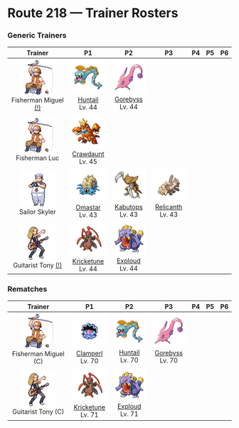 # Route 218 — Trainer Rosters

### Generic Trainers

| Trainer | P1 | P2 | P3 | P4 | P5 | P6 |
|:-------:|:--:|:--:|:--:|:--:|:--:|:--:|
| ![Fisherman Miguel (!)](../../assets/trainers/fisherman.png "Fisherman Miguel (!)")<br>Fisherman Miguel [(!)](#rematches) | ![Huntail](../../assets/sprites/huntail/front.gif "Huntail")<br>[Huntail](../../pokemon/huntail.md/)<br>Lv. 44 | ![Gorebyss](../../assets/sprites/gorebyss/front.gif "Gorebyss")<br>[Gorebyss](../../pokemon/gorebyss.md/)<br>Lv. 44 |
| ![Fisherman Luc](../../assets/trainers/fisherman.png "Fisherman Luc")<br>Fisherman Luc | ![Crawdaunt](../../assets/sprites/crawdaunt/front.gif "Crawdaunt")<br>[Crawdaunt](../../pokemon/crawdaunt.md/)<br>Lv. 45 |
| ![Sailor Skyler](../../assets/trainers/sailor.png "Sailor Skyler")<br>Sailor Skyler | ![Omastar](../../assets/sprites/omastar/front.gif "Omastar")<br>[Omastar](../../pokemon/omastar.md/)<br>Lv. 43 | ![Kabutops](../../assets/sprites/kabutops/front.gif "Kabutops")<br>[Kabutops](../../pokemon/kabutops.md/)<br>Lv. 43 | ![Relicanth](../../assets/sprites/relicanth/front.gif "Relicanth")<br>[Relicanth](../../pokemon/relicanth.md/)<br>Lv. 43 |
| ![Guitarist Tony (!)](../../assets/trainers/guitarist.png "Guitarist Tony (!)")<br>Guitarist Tony [(!)](#rematches) | ![Kricketune](../../assets/sprites/kricketune/front.gif "Kricketune")<br>[Kricketune](../../pokemon/kricketune.md/)<br>Lv. 44 | ![Exploud](../../assets/sprites/exploud/front.gif "Exploud")<br>[Exploud](../../pokemon/exploud.md/)<br>Lv. 44 |


### Rematches

| Trainer | P1 | P2 | P3 | P4 | P5 | P6 |
|:-------:|:--:|:--:|:--:|:--:|:--:|:--:|
| ![Fisherman Miguel (C)](../../assets/trainers/fisherman.png "Fisherman Miguel (C)")<br>Fisherman Miguel (C) | ![Clamperl](../../assets/sprites/clamperl/front.gif "Clamperl")<br>[Clamperl](../../pokemon/clamperl.md/)<br>Lv. 70 | ![Huntail](../../assets/sprites/huntail/front.gif "Huntail")<br>[Huntail](../../pokemon/huntail.md/)<br>Lv. 70 | ![Gorebyss](../../assets/sprites/gorebyss/front.gif "Gorebyss")<br>[Gorebyss](../../pokemon/gorebyss.md/)<br>Lv. 70 |
| ![Guitarist Tony (C)](../../assets/trainers/guitarist.png "Guitarist Tony (C)")<br>Guitarist Tony (C) | ![Kricketune](../../assets/sprites/kricketune/front.gif "Kricketune")<br>[Kricketune](../../pokemon/kricketune.md/)<br>Lv. 71 | ![Exploud](../../assets/sprites/exploud/front.gif "Exploud")<br>[Exploud](../../pokemon/exploud.md/)<br>Lv. 71 |

